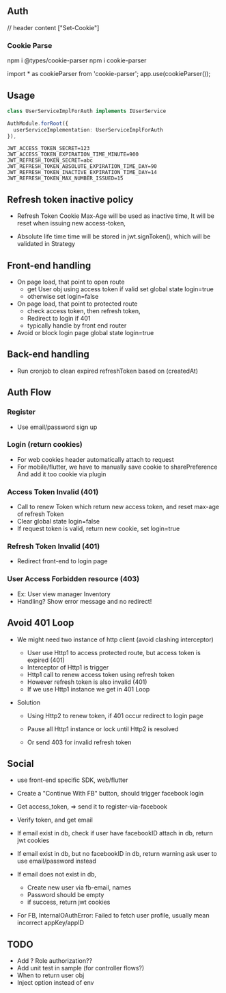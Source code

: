 ## Auth
// header content ["Set-Cookie"]

### Cookie Parse
npm i @types/cookie-parser
npm i cookie-parser

import * as cookieParser from 'cookie-parser';
app.use(cookieParser());


## Usage
```typescript
class UserServiceImplForAuth implements IUserService

AuthModule.forRoot({
  userServiceImplementation: UserServiceImplForAuth
}),
```

```ENV
JWT_ACCESS_TOKEN_SECRET=123
JWT_ACCESS_TOKEN_EXPIRATION_TIME_MINUTE=900
JWT_REFRESH_TOKEN_SECRET=abc
JWT_REFRESH_TOKEN_ABSOLUTE_EXPIRATION_TIME_DAY=90
JWT_REFRESH_TOKEN_INACTIVE_EXPIRATION_TIME_DAY=14
JWT_REFRESH_TOKEN_MAX_NUMBER_ISSUED=15
```


## Refresh token inactive policy
- Refresh Token Cookie Max-Age will be used as inactive time, 
  It will be reset when issuing new access-token,

- Absolute life time time will be stored in jwt.signToken(),
  which will be validated in Strategy


## Front-end handling
- On page load, that point to open route
  + get User obj using access token if valid set global state login=true
  + otherwise set login=false
- On page load, that point to protected route
  + check access token, then refresh token, 
  + Redirect to login if 401
  + typically handle by front end router
- Avoid or block login page global state login=true


## Back-end handling
- Run cronjob to clean expired refreshToken based on (createdAt)


## Auth Flow
### Register
- Use email/password sign up
### Login (return cookies)
- For web cookies header automatically attach to request
- For mobile/flutter, we have to manually save cookie to sharePreference 
  And add it too cookie via plugin
### Access Token Invalid (401)
- Call to renew Token which return new access token,
  and reset max-age of refresh Token
- Clear global state login=false
- If request token is valid, return new cookie, set login=true
### Refresh Token Invalid (401)
- Redirect front-end to login page
### User Access Forbidden resource (403)
- Ex: User view manager Inventory
- Handling? Show error message and no redirect!

## Avoid 401 Loop
- We might need two instance of http client (avoid clashing interceptor)
  + User use Http1 to access protected route, but access token is expired (401)
  + Interceptor of Http1 is trigger
  + Http1 call to renew access token using refresh token
  + However refresh token is also invalid (401)
  + If we use Http1 instance we get in 401 Loop

- Solution
  + Using Http2 to renew token, if 401 occur redirect to login page
  + Pause all Http1 instance or lock until Http2 is resolved

  + Or send 403 for invalid refresh token


## Social
- use front-end specific SDK, web/flutter
- Create a "Continue With FB" button, should trigger facebook login
- Get access_token, => send it to register-via-facebook
- Verify token, and get email
- If email exist in db, check if user have facebookID attach in db, return jwt cookies
- If email exist in db, but no facebookID in db, return warning ask user to use email/password instead
- If email does not exist in db,
  + Create new user via fb-email, names
  + Password should be empty
  + if success, return jwt cookies

- For FB, InternalOAuthError: Failed to fetch user profile, usually mean incorrect appKey/appID


## TODO
- Add ? Role authorization??
- Add unit test in sample (for controller flows?)
- When to return user obj
- Inject option instead of env